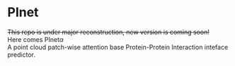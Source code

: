 # PInet
<s>This repo is under major reconstruction, new version is coming soon!</s>  
Here comes PInet$\alpha$  
A point cloud patch-wise attention base Protein-Protein Interaction inteface predictor. 


